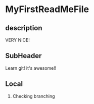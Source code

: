 # MyFirstReadMeFile

## description 
VERY NICE!

## SubHeader

Learn git! it's awesome!!

## Local

1. Checking branching
